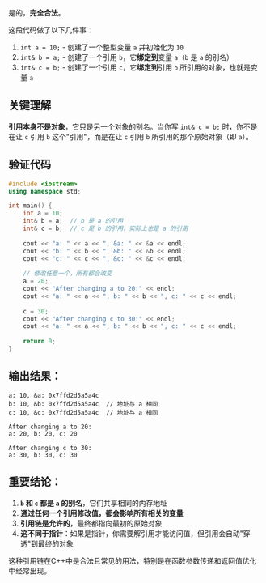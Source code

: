 是的，**完全合法**。

这段代码做了以下几件事：

1.  `int a = 10;` - 创建了一个整型变量 `a` 并初始化为 `10`
2.  `int& b = a;` - 创建了一个引用 `b`，它**绑定到**变量 `a`（`b` 是 `a` 的别名）
3.  `int& c = b;` - 创建了一个引用 `c`，它**绑定到**引用 `b` 所引用的对象，也就是变量 `a`

## 关键理解

**引用本身不是对象**，它只是另一个对象的别名。当你写 `int& c = b;` 时，你不是在让 `c` 引用 `b` 这个"引用"，而是在让 `c` 引用 `b` 所引用的那个原始对象（即 `a`）。

## 验证代码

```cpp
#include <iostream>
using namespace std;

int main() {
    int a = 10;
    int& b = a;  // b 是 a 的引用
    int& c = b;  // c 是 b 的引用，实际上也是 a 的引用
    
    cout << "a: " << a << ", &a: " << &a << endl;
    cout << "b: " << b << ", &b: " << &b << endl;  
    cout << "c: " << c << ", &c: " << &c << endl;
    
    // 修改任意一个，所有都会改变
    a = 20;
    cout << "After changing a to 20:" << endl;
    cout << "a: " << a << ", b: " << b << ", c: " << c << endl;
    
    c = 30;
    cout << "After changing c to 30:" << endl;
    cout << "a: " << a << ", b: " << b << ", c: " << c << endl;
    
    return 0;
}
```

## 输出结果：
```
a: 10, &a: 0x7ffd2d5a5a4c
b: 10, &b: 0x7ffd2d5a5a4c  // 地址与 a 相同
c: 10, &c: 0x7ffd2d5a5a4c  // 地址与 a 相同

After changing a to 20:
a: 20, b: 20, c: 20

After changing c to 30:
a: 30, b: 30, c: 30
```

## 重要结论：

1.  **`b` 和 `c` 都是 `a` 的别名**，它们共享相同的内存地址
2.  **通过任何一个引用修改值，都会影响所有相关的变量**
3.  **引用链是允许的**，最终都指向最初的原始对象
4.  **这不同于指针**：如果是指针，你需要解引用才能访问值，但引用会自动"穿透"到最终的对象

这种引用链在C++中是合法且常见的用法，特别是在函数参数传递和返回值优化中经常出现。